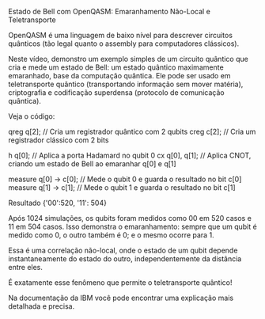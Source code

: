Estado de Bell com OpenQASM: Emaranhamento Não-Local e Teletransporte
 
OpenQASM é uma linguagem de baixo nível para descrever circuitos quânticos (tão legal quanto o assembly para computadores clássicos).

Neste vídeo, demonstro um exemplo simples de um circuito quântico que cria e mede um estado de Bell: um estado quântico maximamente emaranhado, base da computação quântica. Ele pode ser usado em teletransporte quântico (transportando informação sem mover matéria), criptografia e codificação superdensa (protocolo de comunicação quântica). 

Veja o código:

qreg q[2]; // Cria um registrador quântico com 2 qubits
creg c[2];  // Cria um registrador clássico com 2 bits

h q[0]; // Aplica a porta Hadamard no qubit 0
cx q[0], q[1]; // Aplica CNOT, criando um estado de Bell ao emaranhar q[0] e q[1]

measure q[0] -> c[0]; // Mede o qubit 0 e guarda o resultado no bit c[0]
measure q[1] -> c[1]; // Mede o qubit 1 e guarda o resultado no bit c[1]

Resultado {'00':520, '11': 504} 

Após 1024 simulações, os qubits foram medidos como 00 em 520 casos e 11 em 504 casos. Isso demonstra o emaranhamento: sempre que um qubit é medido como 0, o outro também é 0; e o mesmo ocorre para 1.

Essa é uma correlação não-local, onde o estado de um qubit depende instantaneamente do estado do outro, independentemente da distância entre eles.

É exatamente esse fenômeno que permite o teletransporte quântico!

Na documentação da IBM você pode encontrar uma explicação mais detalhada e precisa.

